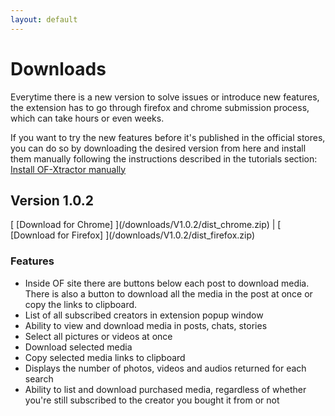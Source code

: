 ```yaml
---
layout: default
---
```


# Downloads

Everytime there is a new version to solve issues or introduce new features, the extension has to go through firefox and chrome submission process, which can take hours or even weeks.

If you want to try the new features before it's published in the official stores, you can do so by downloading the desired version from here and install them manually following the instructions described in the tutorials section: [Install OF-Xtractor manually](./tutorial#install)

## Version 1.0.2

\[ [Download for Chrome] \](/downloads/V1.0.2/dist_chrome.zip)  \|  \[ [Download for Firefox] \](/downloads/V1.0.2/dist_firefox.zip)

### Features

* Inside OF site there are buttons below each post to download media. There is also a button to download all the media in the post at once or copy the links to clipboard.
* List of all subscribed creators in extension popup window
* Ability to view and download media in posts, chats, stories
* Select all pictures or videos at once
* Download selected media
* Copy selected media links to clipboard
* Displays the number of photos, videos and audios returned for each search
* Ability to list and download purchased media, regardless of whether you're still subscribed to the creator you bought it from or not
